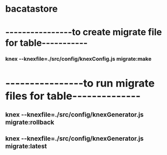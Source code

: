#   bacatastore
#   ----------------to create migrate file for table-----------
###   knex --knexfile=./src/config/knexConfig.js migrate:make <table name>

#   ----------------to run migrate files for table--------------
###   knex --knexfile=./src/config/knexGenerator.js migrate:rollback
###   knex --knexfile=./src/config/knexGenerator.js migrate:latest
